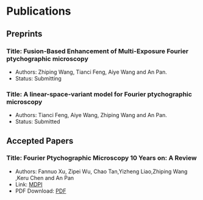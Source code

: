 # Publications

## Preprints
### Title: Fusion-Based Enhancement of Multi-Exposure Fourier ptychographic microscopy
- Authors: Zhiping Wang, Tianci Feng, Aiye Wang and An Pan.
- Status: Submitting

### Title: A linear-space-variant model for Fourier ptychographic microscopy
- Authors: Tianci Feng, Aiye Wang, Zhiping Wang and An Pan.
- Status: Submitted

## Accepted Papers
### Title: Fourier Ptychographic Microscopy 10 Years on: A Review
- Authors: Fannuo Xu, Zipei Wu, Chao Tan,Yizheng Liao,Zhiping Wang ,Keru Chen  and An Pan
- Link: [MDPI](https://www.mdpi.com/2073-4409/13/4/324)
- PDF Download: [PDF](./cells-13-00324.pdf)
